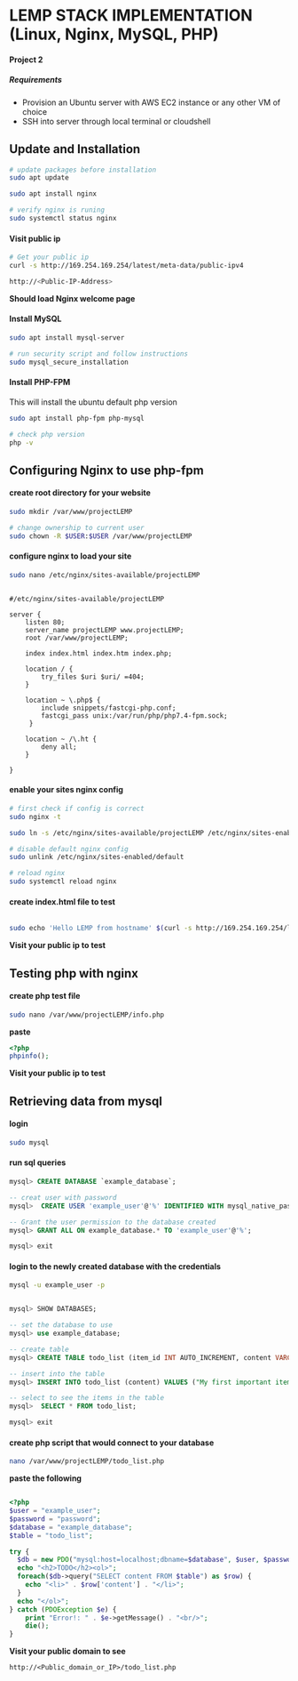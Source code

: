 # LEMP STACK IMPLEMENTATION (Linux, Nginx, MySQL, PHP)

#### Project 2

##### Requirements
- Provision an Ubuntu server with AWS EC2 instance or any other VM of choice
- SSH into server through local terminal or cloudshell

## Update and Installation

```bash
# update packages before installation
sudo apt update

sudo apt install nginx

# verify nginx is runing
sudo systemctl status nginx
```

#### Visit public ip
```bash
# Get your public ip
curl -s http://169.254.169.254/latest/meta-data/public-ipv4
```

```bash
http://<Public-IP-Address>
```
**Should load Nginx welcome page**


#### Install MySQL
```bash
sudo apt install mysql-server

# run security script and follow instructions
sudo mysql_secure_installation
```


#### Install PHP-FPM
This will install the ubuntu default php version
```bash
sudo apt install php-fpm php-mysql

# check php version
php -v
```

## Configuring Nginx to use php-fpm

#### create root directory for your website

```bash
sudo mkdir /var/www/projectLEMP

# change ownership to current user
sudo chown -R $USER:$USER /var/www/projectLEMP
```

#### configure nginx to load your site

```bash
sudo nano /etc/nginx/sites-available/projectLEMP
```

```nginx

#/etc/nginx/sites-available/projectLEMP

server {
    listen 80;
    server_name projectLEMP www.projectLEMP;
    root /var/www/projectLEMP;

    index index.html index.htm index.php;

    location / {
        try_files $uri $uri/ =404;
    }

    location ~ \.php$ {
        include snippets/fastcgi-php.conf;
        fastcgi_pass unix:/var/run/php/php7.4-fpm.sock;
     }

    location ~ /\.ht {
        deny all;
    }

}

```

#### enable your sites nginx config
```bash
# first check if config is correct
sudo nginx -t

sudo ln -s /etc/nginx/sites-available/projectLEMP /etc/nginx/sites-enabled/

# disable default nginx config
sudo unlink /etc/nginx/sites-enabled/default

# reload nginx
sudo systemctl reload nginx
```

#### create index.html file to test

```bash

sudo echo 'Hello LEMP from hostname' $(curl -s http://169.254.169.254/latest/meta-data/public-hostname) 'with public IP' $(curl -s http://169.254.169.254/latest/meta-data/public-ipv4) > /var/www/projectLEMP/index.html
```

**Visit your public ip to test**

## Testing php with nginx

#### create php test file

```bash
sudo nano /var/www/projectLEMP/info.php
```

**paste**

```php
<?php
phpinfo();
```

**Visit your public ip to test**


## Retrieving data from mysql

#### login
```bash
sudo mysql
```
#### run sql queries
```sql
mysql> CREATE DATABASE `example_database`;

-- creat user with password
mysql>  CREATE USER 'example_user'@'%' IDENTIFIED WITH mysql_native_password BY 'password';

-- Grant the user permission to the database created
mysql> GRANT ALL ON example_database.* TO 'example_user'@'%';

mysql> exit
```

#### login to the newly created database with the credentials

```bash
mysql -u example_user -p
```

```sql

mysql> SHOW DATABASES;

-- set the database to use
mysql> use example_database;

-- create table
mysql> CREATE TABLE todo_list (item_id INT AUTO_INCREMENT, content VARCHAR(255), PRIMARY KEY (item_id));

-- insert into the table
mysql> INSERT INTO todo_list (content) VALUES ("My first important item");

-- select to see the items in the table
mysql>  SELECT * FROM todo_list;

mysql> exit

```

#### create php script that would connect to your database

```bash
nano /var/www/projectLEMP/todo_list.php
```

**paste the following**

```php

<?php
$user = "example_user";
$password = "password";
$database = "example_database";
$table = "todo_list";

try {
  $db = new PDO("mysql:host=localhost;dbname=$database", $user, $password);
  echo "<h2>TODO</h2><ol>";
  foreach($db->query("SELECT content FROM $table") as $row) {
    echo "<li>" . $row['content'] . "</li>";
  }
  echo "</ol>";
} catch (PDOException $e) {
    print "Error!: " . $e->getMessage() . "<br/>";
    die();
}

```

**Visit your public domain to see**

```http
http://<Public_domain_or_IP>/todo_list.php
```